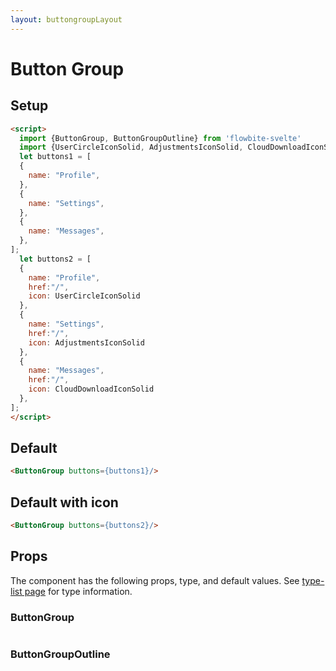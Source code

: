 ```yaml
---
layout: buttongroupLayout
---
```


<script>
  import {ButtonGroup, ButtonGroupOutline, Table, TableDefaultRow } from '$lib/index';
  import {UserCircleIconSolid, AdjustmentsIconSolid, CloudDownloadIconSolid} from "@codewithshin/svelte-heroicons"
  import componentProps from '../props/ButtonGroup.json'
  import componentProps2 from '../props/ButtonGroupOutline.json'
  // Props table
  export let items = componentProps.props
  export let items2 = componentProps2.props
	let propHeader = ['Name', 'Type', 'Default']
	// console.log(items)
	let divClass='w-full relative overflow-x-auto shadow-md sm:rounded-lg'

  let buttons1 = [
  {
    name: "Profile",
  },
  {
    name: "Settings",
  },
  {
    name: "Messages",
  },
];
  let buttons2 = [
  {
    name: "Profile",
    href:"/",
    icon: UserCircleIconSolid
  },
  {
    name: "Settings",
    href:"/",
    icon: AdjustmentsIconSolid
  },
  {
    name: "Messages",
    href:"/",
    icon: CloudDownloadIconSolid
  },
];
</script>


<h1 class="text-3xl w-full text-gray-900 dark:text-white py-8">Button Group</h1>

<h2 class="text-2xl w-full text-gray-900 dark:text-white py-8">Setup</h2>

```html
<script>
  import {ButtonGroup, ButtonGroupOutline} from 'flowbite-svelte'
  import {UserCircleIconSolid, AdjustmentsIconSolid, CloudDownloadIconSolid} from "@codewithshin/svelte-heroicons"
  let buttons1 = [
  {
    name: "Profile",
  },
  {
    name: "Settings",
  },
  {
    name: "Messages",
  },
];
  let buttons2 = [
  {
    name: "Profile",
    href:"/",
    icon: UserCircleIconSolid
  },
  {
    name: "Settings",
    href:"/",
    icon: AdjustmentsIconSolid
  },
  {
    name: "Messages",
    href:"/",
    icon: CloudDownloadIconSolid
  },
];
</script>
```

<h2 class="text-2xl w-full text-gray-900 dark:text-white py-8">Default</h2>

<div
  class="container flex flex-wrap justify-center rounded-xl mx-auto bg-gradient-to-r bg-white dark:bg-gray-900 border border-gray-200 dark:border-gray-700 p-2 sm:p-6">
<ButtonGroup buttons={buttons1}/>
</div>


```html
<ButtonGroup buttons={buttons1}/>
```

<h2 class="text-2xl w-full text-gray-900 dark:text-white py-8">Default with icon</h2>

<div
  class="container flex flex-wrap justify-center rounded-xl mx-auto bg-gradient-to-r bg-white dark:bg-gray-900 border border-gray-200 dark:border-gray-700 p-2 sm:p-6">
<ButtonGroup buttons={buttons2}/>
</div>


```html
<ButtonGroup buttons={buttons2}/>
```

<h2 class="text-2xl w-full text-gray-900 dark:text-white py-8">Props</h2>

<p class="dark:text-white py-4 text-lg">The component has the following props, type, and default values. See <a href="/type-list" class="text-blue-600 hover:underline dark:text-blue-500">type-list page</a> for type information.</p>

<h3 class="text-xl w-full dark:text-white py-8">ButtonGroup</h3>

<Table header={propHeader} {divClass} >
  <TableDefaultRow {items} rowState='hover' />
</Table>

<h3 class="text-xl w-full dark:text-white py-8">ButtonGroupOutline</h3>

<Table header={propHeader} {divClass} >
  <TableDefaultRow items={items2} rowState='hover' />
</Table>